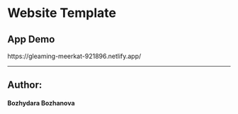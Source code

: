 <h1>Website Template</h1>

<h2>App Demo</h2>
https://gleaming-meerkat-921896.netlify.app/
<hr>

<h2>Author:</h2>
<h4>Bozhydara Bozhanova</h4>
